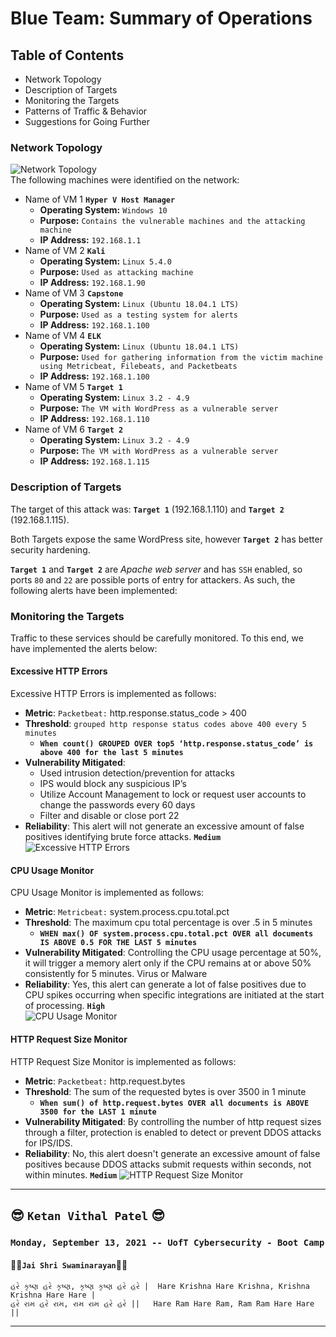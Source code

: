 # Blue Team: Summary of Operations

## Table of Contents
- Network Topology
- Description of Targets
- Monitoring the Targets
- Patterns of Traffic & Behavior
- Suggestions for Going Further

### Network Topology
![Network Topology](https://github.com/karma-786/Final-Project/blob/main/Final%20Project%20-%20KVP/Day%201%20%26%202/Network%20Topology-Diagram.PNG)  
The following machines were identified on the network:
- Name of VM 1 **`Hyper V Host Manager`**  
  - **Operating System:** `Windows 10`  
  - **Purpose:** `Contains the vulnerable machines and the attacking machine`  
  - **IP Address:** `192.168.1.1`  
- Name of VM 2 **`Kali`**  
  - **Operating System:** `Linux 5.4.0`  
  - **Purpose:** `Used as attacking machine`  
  - **IP Address:** `192.168.1.90`  
- Name of VM 3 **`Capstone`**  
  - **Operating System:** `Linux (Ubuntu 18.04.1 LTS)`  
  - **Purpose:** `Used as a testing system for alerts`  
  - **IP Address:** `192.168.1.100`  
- Name of VM 4 **`ELK`**  
  - **Operating System:** `Linux (Ubuntu 18.04.1 LTS)`  
  - **Purpose:** `Used for gathering information from the victim machine using Metricbeat, Filebeats, and Packetbeats`  
  - **IP Address:** `192.168.1.100`  
- Name of VM 5 **`Target 1`**  
  - **Operating System:** `Linux 3.2 - 4.9`  
  - **Purpose:** `The VM with WordPress as a vulnerable server`  
  - **IP Address:** `192.168.1.110`  
- Name of VM 6 **`Target 2`**  
  - **Operating System:** `Linux 3.2 - 4.9`  
  - **Purpose:** `The VM with WordPress as a vulnerable server`  
  - **IP Address:** `192.168.1.115`  

### Description of Targets

The target of this attack was: **`Target 1`** (192.168.1.110) and **`Target 2`** (192.168.1.115).

Both Targets expose the same WordPress site, however **`Target 2`** has better security hardening.

**`Target 1`** and **`Target 2`** are _Apache web server_ and has `SSH` enabled, so ports `80` and `22` are possible ports of entry for attackers. As such, the following alerts have been implemented:

### Monitoring the Targets

Traffic to these services should be carefully monitored. To this end, we have implemented the alerts below:

#### Excessive HTTP Errors

Excessive HTTP Errors is implemented as follows:
  - **Metric**: `Packetbeat:` http.response.status_code > 400
  - **Threshold**: `grouped http response status codes above 400 every 5 minutes`  
    - **`When count() GROUPED OVER top5 ‘http.response.status_code’ is above 400 for the last 5 minutes`**
  - **Vulnerability Mitigated**:  
    - Used intrusion detection/prevention for attacks  
    - IPS would block any suspicious IP’s  
    - Utilize Account Management to lock or request user accounts to change the passwords every 60 days  
    - Filter and disable or close port 22  
  - **Reliability**: This alert will not generate an excessive amount of false positives identifying brute force attacks. **`Medium`**
![Excessive HTTP Errors](https://github.com/karma-786/Final-Project/blob/main/Final%20Project%20-%20KVP/Day%201%20%26%202/Excessive_HTTP_Errors_Create-1A.png)  
#### CPU Usage Monitor
CPU Usage Monitor is implemented as follows:
  - **Metric**: `Metricbeat:` system.process.cpu.total.pct
  - **Threshold**: The maximum cpu total percentage is over .5 in 5 minutes  
    - **`WHEN max() OF system.process.cpu.total.pct OVER all documents IS ABOVE 0.5 FOR THE LAST 5 minutes`**  
  - **Vulnerability Mitigated**: Controlling the CPU usage percentage at 50%, it will trigger a memory alert only if the CPU remains at or above 50% consistently for 5 minutes. Virus or Malware
  - **Reliability**: Yes, this alert can generate a lot of false positives due to CPU spikes occurring when specific integrations are initiated at the start of processing. **`High`**  
![CPU Usage Monitor](https://github.com/karma-786/Final-Project/blob/main/Final%20Project%20-%20KVP/Day%201%20%26%202/CPU_Usage_Monitor_Create.PNG)  
#### HTTP Request Size Monitor
HTTP Request Size Monitor is implemented as follows:
  - **Metric**: `Packetbeat:` http.request.bytes
  - **Threshold**: The sum of the requested bytes is over 3500 in 1 minute
    - **`When sum() of http.request.bytes OVER all documents is ABOVE 3500 for the LAST 1 minute`**
  - **Vulnerability Mitigated**: By controlling the number of http request sizes through a filter, protection is enabled to detect or prevent DDOS attacks for IPS/IDS.
  - **Reliability**: No, this alert doesn't generate an excessive amount of false positives because DDOS attacks submit requests within seconds, not within minutes. **`Medium`**
![HTTP Request Size Monitor](https://github.com/karma-786/Final-Project/blob/main/Final%20Project%20-%20KVP/Day%201%20%26%202/HTTP_Request_Size_Monitor_Create.PNG)  


---
  
## :sunglasses: `Ketan Vithal Patel` :sunglasses:  

### `Monday, September 13, 2021 -- UofT Cybersecurity - Boot Camp`
#### :rose::rose:`Jai Shri Swaminarayan`:rose::rose:
```
હરે કૃષ્ણ હરે કૃષ્ણ, કૃષ્ણ કૃષ્ણ હરે હરે |  Hare Krishna Hare Krishna, Krishna Krishna Hare Hare |
હરે રામ હરે રામ, રામ રામ હરે હરે ||   Hare Ram Hare Ram, Ram Ram Hare Hare ||
```
---  
